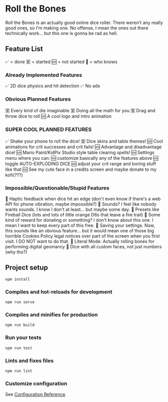 # Roll the Bones

Roll the Bones is an actually good online dice roller. There weren't any really good ones, so I'm making one. No offense, I mean the ones out there technically work... but this one is gonna be rad as hell.

## Feature List

✅ = done
🈺 = started
🆘 = not started
🔮 = who knows

### Already Implemented Features

 ✅ 2D dice physics and hit detection
 ✅ No ads

### Obvious Planned Features

 🈺 Every kind of die imaginable
 🈺 Doing all the math for you
 🈺 Drag and throw dice to roll
 🆘 A cool logo and intro animation

### SUPER COOL PLANNED FEATURES

 ✅ Shake your phone to roll the dice!
 🈺 Dice skins and table themes!
 🆘 Cool animations for crit successes and crit fails!
 🆘 Advantage and disadvantage dice!
 🆘 Mario Paint/KidPix Studio style table clearing spells!
 🆘 Settings menu where you can:
   🆘 customize basically any of the features above
   🆘 toggle AUTO-EXPLODING DICE
   🆘 adjust your crit range and boring stuff like that
   🆘 See my cute face in a credits screen and maybe donate to my kofi(???)

### Impossible/Questionable/Stupid Features

 🔮 Haptic feedback when dice hit an edge (don't even know if there's a web API for phone vibration, maybe impossible?)
 🔮 Sounds? I feel like nobody wants sounds. I know I don't at least... but maybe some day.
 🔮 Presets like Fireball Dice (lots and lots of little orange D6s that leave a fire trail)
 🔮 Some kind of reward for donating or something? I don't know about this one. I mean I want to keep every part of this free.
 🔮 Saving your settings. Now, this sounds like an obvious feature... but it would mean one of those big horrible Cookies Policy legal notices over part of the screen when you first visit. I DO NOT want to do that.
 🔮 Literal Mode: Actually rolling bones for performing digital geomancy
 🔮 Dice with all custom faces, not just numbers (why tho?)

## Project setup
```
npm install
```

### Compiles and hot-reloads for development
```
npm run serve
```

### Compiles and minifies for production
```
npm run build
```

### Run your tests
```
npm run test
```

### Lints and fixes files
```
npm run lint
```

### Customize configuration
See [Configuration Reference](https://cli.vuejs.org/config/).
